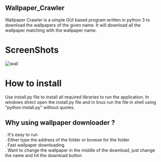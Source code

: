 ## Wallpaper_Crawler
Wallpaper Crawler is a simple GUI based program written in python 3 to download the wallpapers of the given name.
It will download all the wallpaper matching with the wallpaper name.

# **ScreenShots**
![wall](https://user-images.githubusercontent.com/25702302/38466813-690fd82e-3b4c-11e8-9095-bad3edec2220.png)

# **How to install**
Use install.py file to install all required libraries to run the application.
In windows direct open the install.py file
and in linux run the file in shell using "python install.py" without quotes.

## **Why using wallpaper downloader ?**  
  
. It's easy to run  
. Either type the address of the folder or browse for the folder   
. Fast wallpaper downloading   
. Want to change the wallpaper in the middle of the download, just change the name and hit the download button
